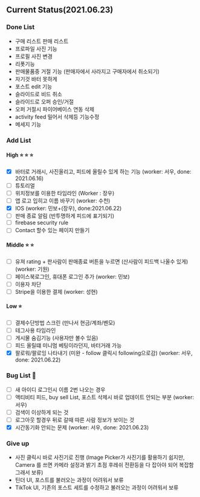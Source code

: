 ## Current Status(2021.06.23)

### Done List

* 구매 리스트 판매 리스트
* 프로파일 사진 기능
* 프로필 사진 변경
* 리폿기능
* 판매물품중 거절 기능 (판매자에서 사라지고 구매자에서 취소되기)
* 자기것 바터 못하게
* 포스트 edit 기능
* 슬라이드로 비드 취소
* 슬라이드로 오퍼 승인/거절
* 오퍼 거절시 파이어베이스 연동 삭제
* activity feed 밀어서 삭제등 기능수정
* 메세지 기능

### Add List

#### High :star: :star: :star:

- [x] 바터로 거래시, 사진올리고, 피드에 올릴수 있게 하는 기능 (worker: 서우, done: 2021.06.16)
- [ ] 튜토리얼 
- [ ] 위치정보를 이용한 타임라인 (Worker : 장우)
- [ ] 앱 로고 입히고 이름 바꾸기 (worker: 수천)
- [x] IOS (worker: 민보+(장우), done:2021.06.22)
- [ ] 판매 종료 알림 (반투명하게 피드에 표기되기)
- [ ] firebase security rule
- [ ] Contact 할수 있는 페이지 만들기

#### Middle :star: :star:

- [ ] 유져 rating + 판사람이 판매종료 버튼을 누르면 (산사람이 피드백 나올수 있게) (worker: 기원)
- [ ] 페이스북로그인, 휴대폰 로그인 추가 (worker: 민보)
- [ ] 이용자 차단
- [ ] Stripe을 이용한 결제 (worker: 성현)

#### Low :star:

- [ ] 결제수단방법 스크린 (만나서 현금/계좌/벤모)
- [ ] 테그사용 타임라인 
- [ ] 게시물 숨김기능 (사용자만 볼수 있음)
- [ ] 피드 올릴떄 미니멈 베팅이라던지, 바터거래 가능
- [x] 팔로워/팔로잉 나타내기 (미완 - follow 클릭시 following으로감) (worker: 서우, done: 2021.06.22)

### Bug List :bug:

- [ ] 새 아이디 로그인시 이름 2번 나오는 경우
- [ ] 액티비티 피드, buy sell List, 포스트 삭제시 바로 업데이트 안되는 부분 (worker: 서우)
- [ ] 검색이 이상하게 되는 것
- [ ] 로그아웃 할경우 뒤로 갈때 따른 사람 정보가 보이는 것
- [x] 시간동기화 안되는 문제 (worker: 서우, done: 2021.06.23)

### Give up
* 사진 클릭시 바로 사진기로 진행 (Image Picker가 사진기를 활용하기 쉽지만, Camera 를 쓰면 카메라 설정과 밝기 초점 후레쉬 전환등을 다 잡아야 되어 복잡함 그래서 보류)
* 틴더 UI, 포스트를 불러오는 과정이 어려워서 보류
* TikTok UI, 기존의 포스트 세트를 수정하고 불러오는 과정이 어려워서 보류
